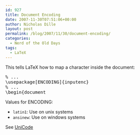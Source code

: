 ```yaml
---
id: 927
title: Document Encoding
date: 2007-11-30T07:51:06+00:00
author: Nicholas Dille
layout: post
permalink: /blog/2007/11/30/document-encoding/
categories:
  - Nerd of the Old Days
tags:
  - LaTeX
---
```

This tells LaTeX how to map a character inside the document:

<!--more-->

<pre class="listing">% ...
\usepackage[ENCODING]{inputenc}
% ...
\begin{document</pre>

Values for ENCODING:

  * <code class="command">latin1</code>: Use on unix systems
  * <code class="command">ansinew</code>: Use on windows systems

See [UniCode](/blog/2007/11/30/unicode/ "UniCode")

